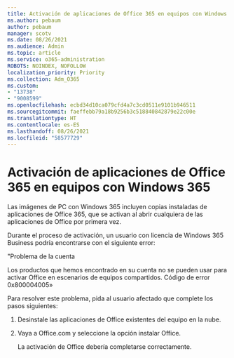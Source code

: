 ```yaml
---
title: Activación de aplicaciones de Office 365 en equipos con Windows 365
ms.author: pebaum
author: pebaum
manager: scotv
ms.date: 08/26/2021
ms.audience: Admin
ms.topic: article
ms.service: o365-administration
ROBOTS: NOINDEX, NOFOLLOW
localization_priority: Priority
ms.collection: Adm_O365
ms.custom:
- "13738"
- "9008599"
ms.openlocfilehash: ecbd34d10ca079cfd4a7c3cd0511e9101b946511
ms.sourcegitcommit: faeffebb79a18b9256b3c518840842879e22c00e
ms.translationtype: HT
ms.contentlocale: es-ES
ms.lasthandoff: 08/26/2021
ms.locfileid: "58577729"
---
```

# <a name="activating-office-365-applications-on-windows-365-pcs"></a>Activación de aplicaciones de Office 365 en equipos con Windows 365

Las imágenes de PC con Windows 365 incluyen copias instaladas de aplicaciones de Office 365, que se activan al abrir cualquiera de las aplicaciones de Office por primera vez.

Durante el proceso de activación, un usuario con licencia de Windows 365 Business podría encontrarse con el siguiente error:

"Problema de la cuenta

Los productos que hemos encontrado en su cuenta no se pueden usar para activar Office en escenarios de equipos compartidos. Código de error 0x800004005»

Para resolver este problema, pida al usuario afectado que complete los pasos siguientes: 

1. Desinstale las aplicaciones de Office existentes del equipo en la nube.
1. Vaya a Office.com y seleccione la opción instalar Office.

    La activación de Office debería completarse correctamente.
